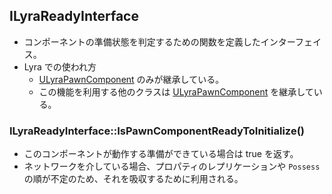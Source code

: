 ## ILyraReadyInterface

* コンポーネントの準備状態を判定するための関数を定義したインターフェイス。
* Lyra での使われ方
	* [ULyraPawnComponent] のみが継承している。
	* この機能を利用する他のクラスは [ULyraPawnComponent] を継承している。

### ILyraReadyInterface::IsPawnComponentReadyToInitialize()

* このコンポーネントが動作する準備ができている場合は true を返す。
* ネットワークを介している場合、プロパティのレプリケーションや `Possess` の順が不定のため、それを吸収するために利用される。




<!--- ページ内のリンク --->

<!--- 自前の画像へのリンク --->

<!--- generated --->
[ULyraPawnComponent]: ../../Lyra/GameplayAbility/ULyraPawnComponent.md#ulyrapawncomponent
